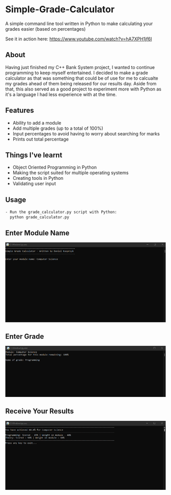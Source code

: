 # Simple-Grade-Calculator
A simple command line tool written in Python to make calculating your grades easier (based on percentages)

See it in action here: https://www.youtube.com/watch?v=hA7XPH1jf6I

## About 
Having just finished my C++ Bank System project, I wanted to continue programming to keep myself entertained. I decided to make a grade calculator as that was something that could be of use for me to calcualte my grades ahead of them being released for our results day. Aside from that, this also served as a good project to experiment more with Python as it's a language I had less experience with at the time.

## Features
- Ability to add a module
- Add multiple grades (up to a total of 100%)
- Input percentages to avoid having to worry about searching for marks
- Prints out total percentage

## Things I've learnt
- Object Oriented Programming in Python
- Making the script suited for multiple operating systems
- Creating tools in Python
- Validating user input

## Usage
```
- Run the grade_calculator.py script with Python:
  python grade_calculator.py
```

## Enter Module Name
![Module Name](/Imgs/1.png)

## Enter Grade 
![Grade](/Imgs/2.png)

## Receive Your Results
![Results](/Imgs/3.png)
